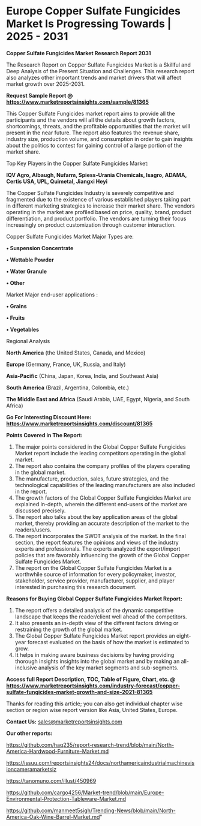 # Europe Copper Sulfate Fungicides Market Is Progressing Towards | 2025 - 2031

<strong>Copper Sulfate Fungicides Market Research Report 2031</strong>

The Research Report on Copper Sulfate Fungicides Market is a Skillful and Deep Analysis of the Present Situation and Challenges. This research report also analyzes other important trends and market drivers that will affect market growth over 2025-2031.

<strong>Request Sample Report @ <a href=https://www.marketreportsinsights.com/sample/81365>https://www.marketreportsinsights.com/sample/81365</a></strong>

This Copper Sulfate Fungicides market report aims to provide all the participants and the vendors will all the details about growth factors, shortcomings, threats, and the profitable opportunities that the market will present in the near future. The report also features the revenue share, industry size, production volume, and consumption in order to gain insights about the politics to contest for gaining control of a large portion of the market share.

Top Key Players in the Copper Sulfate Fungicides Market:

<strong>IQV Agro, Albaugh, Nufarm, Spiess-Urania Chemicals, Isagro, ADAMA, Certis USA, UPL, Quimetal, Jiangxi Heyi</strong>

The Copper Sulfate Fungicides Industry is severely competitive and fragmented due to the existence of various established players taking part in different marketing strategies to increase their market share. The vendors operating in the market are profiled based on price, quality, brand, product differentiation, and product portfolio. The vendors are turning their focus increasingly on product customization through customer interaction.

Copper Sulfate Fungicides Market Major Types are:

<strong>• Suspension Concentrate

• Wettable Powder

• Water Granule

• Other</strong>

Market Major end-user applications :

<strong>• Grains

• Fruits

• Vegetables</strong>

Regional Analysis

</u><strong><b>North America</b></strong> (the United States, Canada, and Mexico)

<strong><b>Europe </b></strong>(Germany, France, UK, Russia, and Italy)

<strong><b>Asia-Pacific</b></strong> (China, Japan, Korea, India, and Southeast Asia)

<strong><b>South America</b></strong> (Brazil, Argentina, Colombia, etc.)

<strong><b>The Middle East and Africa</b></strong> (Saudi Arabia, UAE, Egypt, Nigeria, and South Africa)

<strong>Go For Interesting Discount Here: <a href=https://www.marketreportsinsights.com/discount/81365>https://www.marketreportsinsights.com/discount/81365</a></strong>

<strong>Points Covered in The Report:</strong>
<ol>
  <li>The major points considered in the Global Copper Sulfate Fungicides Market report include the leading competitors operating in the global market.</li>
  <li>The report also contains the company profiles of the players operating in the global market.</li>
  <li>The manufacture, production, sales, future strategies, and the technological capabilities of the leading manufacturers are also included in the report.</li>
  <li>The growth factors of the Global Copper Sulfate Fungicides Market are explained in-depth, wherein the different end-users of the market are discussed precisely.</li>
  <li>The report also talks about the key application areas of the global market, thereby providing an accurate description of the market to the readers/users.</li>
  <li>The report incorporates the SWOT analysis of the market. In the final section, the report features the opinions and views of the industry experts and professionals. The experts analyzed the export/import policies that are favorably influencing the growth of the Global Copper Sulfate Fungicides Market.</li>
  <li>The report on the Global Copper Sulfate Fungicides Market is a worthwhile source of information for every policymaker, investor, stakeholder, service provider, manufacturer, supplier, and player interested in purchasing this research document.</li>
</ol>
<strong>Reasons for Buying Global Copper Sulfate Fungicides Market Report:</strong>

<ol>
  <li>The report offers a detailed analysis of the dynamic competitive landscape that keeps the reader/client well ahead of the competitors.</li>
  <li>It also presents an in-depth view of the different factors driving or restraining the growth of the global market.</li>
  <li>The Global Copper Sulfate Fungicides Market report provides an eight-year forecast evaluated on the basis of how the market is estimated to grow.</li>
  <li>It helps in making aware business decisions by having providing thorough insights insights into the global market and by making an all-inclusive analysis of the key market segments and sub-segments.</li>
</ol>
<strong>Access full Report Description, TOC, Table of Figure, Chart, etc. @ <a href=https://www.marketreportsinsights.com/industry-forecast/copper-sulfate-fungicides-market-growth-and-size-2021-81365>https://www.marketreportsinsights.com/industry-forecast/copper-sulfate-fungicides-market-growth-and-size-2021-81365</a></strong>


Thanks for reading this article; you can also get individual chapter wise section or region wise report version like Asia, United States, Europe.

<strong>Contact Us:</strong>
sales@marketreportsinsights.com

<strong>Our other reports:</strong>

<a href=https://github.com/haq235/report-research-trend/blob/main/North-America-Hardwood-Furniture-Market.md>https://github.com/haq235/report-research-trend/blob/main/North-America-Hardwood-Furniture-Market.md</a>

<a href=https://issuu.com/reportsinsights24/docs/northamericaindustrialmachinevisioncameramarketsiz>https://issuu.com/reportsinsights24/docs/northamericaindustrialmachinevisioncameramarketsiz</a>

<a href=https://tanomuno.com/illust/450969>https://tanomuno.com/illust/450969</a>

<a href=https://github.com/cargo4256/Market-trend/blob/main/Europe-Environmental-Protection-Tableware-Market.md>https://github.com/cargo4256/Market-trend/blob/main/Europe-Environmental-Protection-Tableware-Market.md</a>

<a href=https://github.com/manmeet5sigh/Trending-News/blob/main/North-America-Oak-Wine-Barrel-Market.md>https://github.com/manmeet5sigh/Trending-News/blob/main/North-America-Oak-Wine-Barrel-Market.md</a>"

